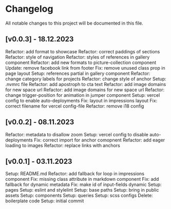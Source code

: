 # Changelog

All notable changes to this project will be documented in this file.

## [v0.0.3] - 18.12.2023
Refactor: add format to showcase
Refactor: correct paddings of sections
Refactor: style of navigation
Refactor: styles of references in gallery component
Refactor: add new formats to picture-collection component
Update: remove facebook link from footer
Fix: remove unused class prop in page layout
Setup: references partial in gallery component
Refactor: change category labels for projects
Refactor: change style of anchor
Setup: .nvmrc file
Refactor: add apostroph to cta text
Refactor: add image domains for new space url
Refactor: add image domains for new space url
Refactor: change trigger-position for animation in jumper component
Setup: vercel config to enable auto-deployments
Fix: layout in impressions layout
Fix: correct filename for vercel config-file
Refactor: remove i18 config

## [v0.0.2] - 08.11.2023
Refactor: metadata to disallow zoom
Setup: vercel config to disable auto-deployments
Fix: correct import for anchor comopnent
Refactor: add eager loading to images
Refactor: replace links with anchors

## [v0.0.1] - 03.11.2023
Setup: README.md
Refactor: add fallback for loop in impressions component
Fix: missing class attribute in markdown component
Fix: add fallback for dynamic metadata
Fix: make id of input-fields dynamic
Setup: pages
Setup: eslint and stylelint
Setup: base paths
Setup: bring in public assets
Setup: components
Setup: queries
Setup: scss configs
Delete: boilerplate code
Setup: initial commit